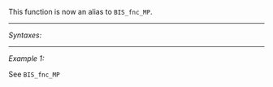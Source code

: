 This function is now an alias to `BIS_fnc_MP`.


---
*Syntaxes:*



---
*Example 1:*

See `BIS_fnc_MP`